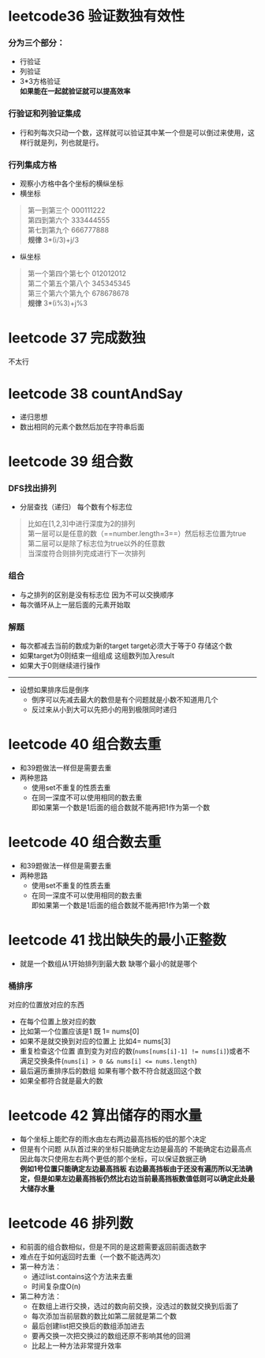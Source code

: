 
# leetcode36 验证数独有效性
### 分为三个部分：
* 行验证
* 列验证
* 3*3方格验证
<br>**如果能在一起就验证就可以提高效率**

### 行验证和列验证集成
* 行和列每次只动一个数，这样就可以验证其中某一个但是可以倒过来使用，这样行就是列，列也就是行。

### 行列集成方格
* 观察小方格中各个坐标的横纵坐标
* 横坐标
> 第一到第三个 000111222 <br>
> 第四到第六个 333444555 <br>
> 第七到第九个 666777888
<br>**规律** 3*(i/3)+j/3
* 纵坐标
> 第一个第四个第七个 012012012 <br>
> 第二个第五个第八个 345345345 <br>
> 第三个第六个第九个 678678678
<br>**规律** 3*(i%3)+j%3


# leetcode 37 完成数独
不太行

# leetcode 38 countAndSay
* 递归思想
* 数出相同的元素个数然后加在字符串后面

# leetcode 39 组合数
### DFS找出排列
* 分层查找（递归） 每个数有个标志位
> 比如在[1,2,3]中进行深度为2的排列<br>第一层可以是任意的数（==number.length=3==）然后标志位置为true<br>第二层可以是除了标志位为true以外的任意数<br>当深度符合则排列完成进行下一次排列

### 组合
* 与之排列的区别是没有标志位 因为不可以交换顺序
* 每次循环从上一层后面的元素开始取

### 解题
* 每次都减去当前的数成为新的target target必须大于等于0 存储这个数
* 如果target为0则结束一组组成 这组数列加入result
* 如果大于0则继续进行操作

***
* 设想如果排序后是倒序
    * 倒序可以先减去最大的数但是有个问题就是小数不知道用几个
    * 反过来从小到大可以先把小的用到极限同时递归


# leetcode 40 组合数去重
* 和39题做法一样但是需要去重
* 两种思路
    * 使用set不重复的性质去重
    * 在同一深度不可以使用相同的数去重<br>即如果第一个数是1后面的组合数就不能再把1作为第一个数


# leetcode 40 组合数去重
* 和39题做法一样但是需要去重
* 两种思路
    * 使用set不重复的性质去重
    * 在同一深度不可以使用相同的数去重<br>即如果第一个数是1后面的组合数就不能再把1作为第一个数


# leetcode 41 找出缺失的最小正整数
* 就是一个数组从1开始排列到最大数 缺哪个最小的就是哪个

### 桶排序
对应的位置放对应的东西
* 在每个位置上放对应的数
* 比如第一个位置应该是1 既 1= nums[0]
* 如果不是就交换到对应的位置上 比如4= nums[3]
* 重复检查这个位置 直到变为对应的数(`nums[nums[i]-1] != nums[i]`)或者不满足交换条件(`nums[i] > 0 && nums[i] <= nums.length`)
* 最后遍历重排序后的数组 如果有哪个数不符合就返回这个数
* 如果全都符合就是最大的数


# leetcode 42 算出储存的雨水量
* 每个坐标上能贮存的雨水由左右两边最高挡板的低的那个决定
* 但是有个问题 从队首过来的坐标只能确定左边是最高的 不能确定右边最高点<br>因此每次只使用左右两个更低的那个坐标，可以保证数据正确
<br>**例如1号位置只能确定左边最高挡板 右边最高挡板由于还没有遍历所以无法确定，但是如果左边最高挡板仍然比右边当前最高挡板数值低则可以确定此处最大储存水量**

# leetcode 46 排列数
* 和前面的组合数相似，但是不同的是这题需要返回前面选数字
* 难点在于如何返回时去重（一个数不能选两次）
* 第一种方法：
    * 通过list.contains这个方法来去重
    * 时间复杂度O(n)
* 第二种方法：
    * 在数组上进行交换，选过的数向前交换，没选过的数就交换到后面了
    * 每次添加当前层数的数比如第二层就是第二个数
    * 最后创建list把交换后的数组添加进去
    * 要再交换一次把交换过的数组还原不影响其他的回溯
    * 比起上一种方法非常提升效率

